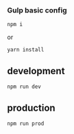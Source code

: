 ### Gulp basic config

```
npm i
```

or

```
yarn install
```

## development

```
npm run dev
```

## production

```
npm run prod
```
